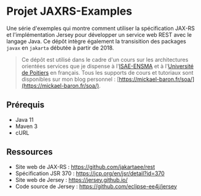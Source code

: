 # Projet JAXRS-Examples

Une série d'exemples qui montre comment utiliser la spécification JAX-RS et l'implémentation Jersey pour développer un service web REST avec le langage Java. Ce dépôt intègre également la transisition des packages `javax` en `jakarta` débutée à partir de 2018.

> Ce dépôt est utilisé dans le cadre d'un cours sur les architectures orientées services que je dispense à l'[ISAE-ENSMA](https://www.ensma.fr) et à l'[Université de Poitiers](http://www.univ-poitiers.fr/) en français. Tous les supports de cours et tutoriaux sont disponibles sur mon blog personnel : [https://mickael-baron.fr/soa/](https://mickael-baron.fr/soa/).

## Prérequis

- Java 11
- Maven 3
- cURL

## Ressources

- Site web de JAX-RS : <https://github.com/jakartaee/rest>
- Spécification JSR 370 : <https://jcp.org/en/jsr/detail?id=370>
- Site web de Jersey : <https://jersey.github.io/>
- Code source de Jersey : <https://github.com/eclipse-ee4j/jersey>
